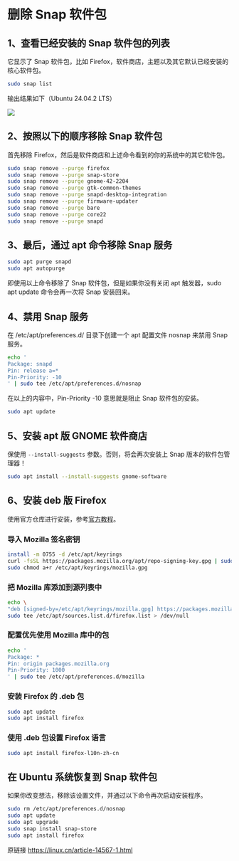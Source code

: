 # 删除 Snap 软件包

## 1、查看已经安装的 Snap 软件包的列表

它显示了 Snap 软件包，比如 Firefox，软件商店，主题以及其它默认已经安装的核心软件包。

```bash
sudo snap list
```

输出结果如下（Ubuntu 24.04.2 LTS）

![](/imgs/1710545114222.webp)

## 2、按照以下的顺序移除 Snap 软件包

首先移除 Firefox，然后是软件商店和上述命令看到的你的系统中的其它软件包。

```bash
sudo snap remove --purge firefox
sudo snap remove --purge snap-store
sudo snap remove --purge gnome-42-2204
sudo snap remove --purge gtk-common-themes
sudo snap remove --purge snapd-desktop-integration
sudo snap remove --purge firmware-updater
sudo snap remove --purge bare
sudo snap remove --purge core22
sudo snap remove --purge snapd
```

## 3、最后，通过 apt 命令移除 Snap 服务

```bash
sudo apt purge snapd
sudo apt autopurge
```

即使用以上命令移除了 Snap 软件包，但是如果你没有关闭 apt 触发器，sudo apt update 命令会再一次将 Snap 安装回来。

## 4、禁用 Snap 服务

在 /etc/apt/preferences.d/ 目录下创建一个 apt 配置文件 nosnap 来禁用 Snap 服务。

```bash
echo '
Package: snapd
Pin: release a=*
Pin-Priority: -10
' | sudo tee /etc/apt/preferences.d/nosnap
```

在以上的内容中，Pin-Priority -10 意思就是阻止 Snap 软件包的安装。

```bash
sudo apt update
```

## 5、安装 apt 版 GNOME 软件商店

保使用 `--install-suggests` 参数。否则，将会再次安装上 Snap 版本的软件包管理器！

```bash
sudo apt install --install-suggests gnome-software
```

## 6、安装 deb 版 Firefox

使用官方仓库进行安装，参考[官方教程](https://support.mozilla.org/zh-CN/kb/install-firefox-linux)。

### 导入 Mozilla 签名密钥

```bash
install -m 0755 -d /etc/apt/keyrings
curl -fsSL https://packages.mozilla.org/apt/repo-signing-key.gpg | sudo gpg --dearmor -o /etc/apt/keyrings/mozilla.gpg
sudo chmod a+r /etc/apt/keyrings/mozilla.gpg
```

### 把 Mozilla 库添加到源列表中

```bash
echo \
"deb [signed-by=/etc/apt/keyrings/mozilla.gpg] https://packages.mozilla.org/apt mozilla main" | \
sudo tee /etc/apt/sources.list.d/firefox.list > /dev/null
```

### 配置优先使用 Mozilla 库中的包

```bash
echo '
Package: *
Pin: origin packages.mozilla.org
Pin-Priority: 1000
' | sudo tee /etc/apt/preferences.d/mozilla
```

### 安装 Firefox 的 .deb 包

```bash
sudo apt update
sudo apt install firefox
```
### 使用 .deb 包设置 Firefox 语言

```bash
sudo apt install firefox-l10n-zh-cn
```

## 在 Ubuntu 系统恢复到 Snap 软件包
如果你改变想法，移除该设置文件，并通过以下命令再次启动安装程序。

```bash
sudo rm /etc/apt/preferences.d/nosnap
sudo apt update
sudo apt upgrade
sudo snap install snap-store
sudo apt install firefox
```

原链接 https://linux.cn/article-14567-1.html
